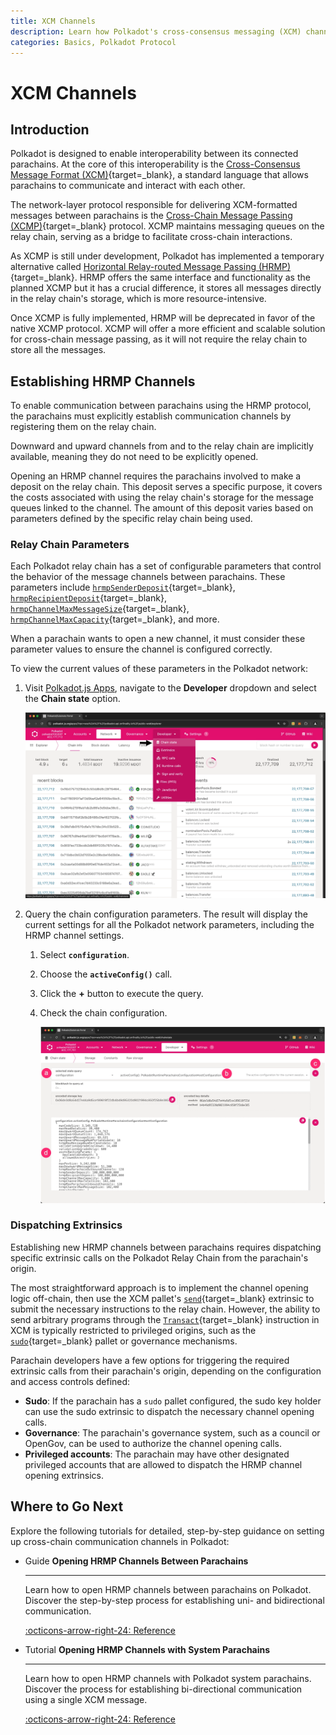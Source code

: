 ```yaml
---
title: XCM Channels
description: Learn how Polkadot's cross-consensus messaging (XCM) channels connect parachains, facilitating communication and blockchain interaction.
categories: Basics, Polkadot Protocol
---
```


# XCM Channels

## Introduction

Polkadot is designed to enable interoperability between its connected parachains. At the core of this interoperability is the [Cross-Consensus Message Format (XCM)](/parachains/interoperability/){target=\_blank}, a standard language that allows parachains to communicate and interact with each other.

The network-layer protocol responsible for delivering XCM-formatted messages between parachains is the [Cross-Chain Message Passing (XCMP)](https://wiki.polkadot.com/learn/learn-xcm-transport/#xcmp-cross-chain-message-passing){target=\_blank} protocol. XCMP maintains messaging queues on the relay chain, serving as a bridge to facilitate cross-chain interactions.

As XCMP is still under development, Polkadot has implemented a temporary alternative called [Horizontal Relay-routed Message Passing (HRMP)](https://wiki.polkadot.com/learn/learn-xcm-transport/#hrmp-xcmp-lite){target=\_blank}. HRMP offers the same interface and functionality as the planned XCMP but it has a crucial difference, it stores all messages directly in the relay chain's storage, which is more resource-intensive.

Once XCMP is fully implemented, HRMP will be deprecated in favor of the native XCMP protocol. XCMP will offer a more efficient and scalable solution for cross-chain message passing, as it will not require the relay chain to store all the messages.

## Establishing HRMP Channels

To enable communication between parachains using the HRMP protocol, the parachains must explicitly establish communication channels by registering them on the relay chain.

Downward and upward channels from and to the relay chain are implicitly available, meaning they do not need to be explicitly opened.

Opening an HRMP channel requires the parachains involved to make a deposit on the relay chain. This deposit serves a specific purpose, it covers the costs associated with using the relay chain's storage for the message queues linked to the channel. The amount of this deposit varies based on parameters defined by the specific relay chain being used.

### Relay Chain Parameters

Each Polkadot relay chain has a set of configurable parameters that control the behavior of the message channels between parachains. These parameters include [`hrmpSenderDeposit`](https://paritytech.github.io/polkadot-sdk/master/polkadot_runtime_parachains/configuration/struct.HostConfiguration.html#structfield.hrmp_sender_deposit){target=\_blank}, [`hrmpRecipientDeposit`](https://paritytech.github.io/polkadot-sdk/master/polkadot_runtime_parachains/configuration/struct.HostConfiguration.html#structfield.hrmp_recipient_deposit){target=\_blank}, [`hrmpChannelMaxMessageSize`](https://paritytech.github.io/polkadot-sdk/master/polkadot_runtime_parachains/configuration/struct.HostConfiguration.html#structfield.hrmp_channel_max_message_size){target=\_blank}, [`hrmpChannelMaxCapacity`](https://paritytech.github.io/polkadot-sdk/master/polkadot_runtime_parachains/configuration/struct.HostConfiguration.html#structfield.hrmp_channel_max_capacity){target=\_blank}, and more.

When a parachain wants to open a new channel, it must consider these parameter values to ensure the channel is configured correctly.

To view the current values of these parameters in the Polkadot network:

1. Visit [Polkadot.js Apps](https://polkadot.js.org/apps/?rpc=wss%3A%2F%2Fpolkadot.api.onfinality.io%2Fpublic-ws#/explorer), navigate to the **Developer** dropdown and select the **Chain state** option.

    ![](/images/develop/interoperability/xcm-channels/xcm-channels-1.webp)

2. Query the chain configuration parameters. The result will display the current settings for all the Polkadot network parameters, including the HRMP channel settings.

    1. Select **`configuration`**.
    2. Choose the **`activeConfig()`** call.
    3. Click the **+** button to execute the query.
    4. Check the chain configuration.

        ![](/images/develop/interoperability/xcm-channels/xcm-channels-2.webp)

### Dispatching Extrinsics

Establishing new HRMP channels between parachains requires dispatching specific extrinsic calls on the Polkadot Relay Chain from the parachain's origin.

The most straightforward approach is to implement the channel opening logic off-chain, then use the XCM pallet's [`send`](https://paritytech.github.io/polkadot-sdk/master/pallet_xcm/pallet/dispatchables/fn.send.html){target=\_blank} extrinsic to submit the necessary instructions to the relay chain. However, the ability to send arbitrary programs through the [`Transact`](https://github.com/polkadot-fellows/xcm-format?tab=readme-ov-file#transact){target=\_blank} instruction in XCM is typically restricted to privileged origins, such as the [`sudo`](https://paritytech.github.io/polkadot-sdk/master/pallet_sudo/pallet/dispatchables/fn.sudo.html){target=\_blank} pallet or governance mechanisms.

Parachain developers have a few options for triggering the required extrinsic calls from their parachain's origin, depending on the configuration and access controls defined:

- **Sudo**: If the parachain has a `sudo` pallet configured, the sudo key holder can use the sudo extrinsic to dispatch the necessary channel opening calls.
- **Governance**: The parachain's governance system, such as a council or OpenGov, can be used to authorize the channel opening calls.
- **Privileged accounts**: The parachain may have other designated privileged accounts that are allowed to dispatch the HRMP channel opening extrinsics.

## Where to Go Next

Explore the following tutorials for detailed, step-by-step guidance on setting up cross-chain communication channels in Polkadot:

<div class="grid cards" markdown>

-   <span class="badge guide">Guide</span> __Opening HRMP Channels Between Parachains__

    ---

    Learn how to open HRMP channels between parachains on Polkadot. Discover the step-by-step process for establishing uni- and bidirectional communication.

    [:octicons-arrow-right-24: Reference](/parachains/interoperability/channels-between-parachains/)

-   <span class="badge tutorial">Tutorial</span> __Opening HRMP Channels with System Parachains__

    ---

    Learn how to open HRMP channels with Polkadot system parachains. Discover the process for establishing bi-directional communication using a single XCM message.

    [:octicons-arrow-right-24: Reference](/parachains/interoperability/channels-with-system-parachains/)

</div>